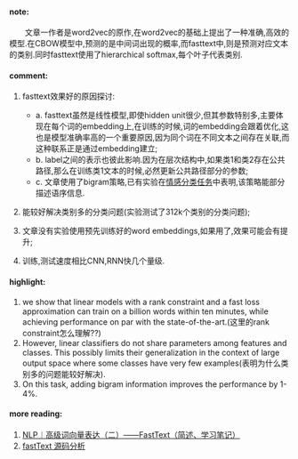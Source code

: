 
#### note:
&emsp;&emsp;文章一作者是word2vec的原作,在word2vec的基础上提出了一种准确,高效的模型.在CBOW模型中,预测的是中间词出现的概率,而fasttext中,则是预测对应文本的类别.同时fasttext使用了hierarchical softmax,每个叶子代表类别.

#### comment:
  1. fasttext效果好的原因探讨:

	  + a. fasttext虽然是线性模型,即使hidden unit很少,但其参数特别多,主要体现在每个词的embedding上,在训练的时候,词的embedding会跟着优化,这也是模型准确率高的一个重要原因,因为同个词在不同文本之间存在关联,而这种联系正是通过embedding建立;
	  + b. label之间的表示也彼此影响.因为在层次结构中,如果类1和类2存在公共路径,那么在训练类1文本的时候,必然更新公共路径部分的参数;
	  + c. 文章使用了bigram策略,已有实验在[情感分类任务](https://github.com/xwzhong/papernote/blob/master/classification/Baselines%20and%20Bigrams:%20Simple%2C%20Good%20Sentiment%20and%20Topic%20Classification.md)中表明,该策略能部分描述语序信息.

  2. 能较好解决类别多的分类问题(实验测试了312k个类别的分类问题);
  3. 文章没有实验使用预先训练好的word embeddings,如果用了,效果可能会有提升;
  4. 训练,测试速度相比CNN,RNN快几个量级.

#### highlight:
  1. we show that linear models with a rank constraint and a fast loss approximation can train on a billion words within ten minutes, while achieving performance on par with the state-of-the-art.(这里的rank constraint怎么理解??)
  2. However, linear classifiers do not share parameters among features and classes. This possibly limits their generalization in the context of large output space where some classes have very few examples(表明为什么类别多的问题能较好解决).
  3. On this task, adding bigram information improves the performance by 1-4%.

#### more reading:
  1. [NLP︱高级词向量表达（二）——FastText（简述、学习笔记）](http://blog.csdn.net/sinat_26917383/article/details/54850933)
  2. [fastText 源码分析](https://heleifz.github.io/14732610572844.html)

